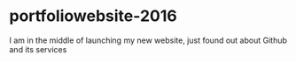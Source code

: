 # portfoliowebsite-2016
I am in the middle of launching my new website, just found out about Github and its services

